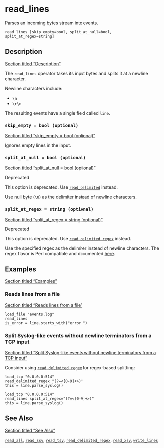 # read_lines

Parses an incoming bytes stream into events.

```tql
read_lines [skip_empty=bool, split_at_null=bool, split_at_regex=string]
```

## Description

[Section titled “Description”](#description)

The `read_lines` operator takes its input bytes and splits it at a newline character.

Newline characters include:

* `\n`
* `\r\n`

The resulting events have a single field called `line`.

### `skip_empty = bool (optional)`

[Section titled “skip\_empty = bool (optional)”](#skip_empty--bool-optional)

Ignores empty lines in the input.

### `split_at_null = bool (optional)`

[Section titled “split\_at\_null = bool (optional)”](#split_at_null--bool-optional)

Deprecated

This option is deprecated. Use [`read_delimited`](/reference/operators/read_delimited) instead.

Use null byte (`\0`) as the delimiter instead of newline characters.

### `split_at_regex = string (optional)`

[Section titled “split\_at\_regex = string (optional)”](#split_at_regex--string-optional)

Deprecated

This option is deprecated. Use [`read_delimited_regex`](/reference/operators/read_delimited_regex) instead.

Use the specified regex as the delimiter instead of newline characters. The regex flavor is Perl compatible and documented [here](https://www.boost.org/doc/libs/1_88_0/libs/regex/doc/html/boost_regex/syntax/perl_syntax.html).

## Examples

[Section titled “Examples”](#examples)

### Reads lines from a file

[Section titled “Reads lines from a file”](#reads-lines-from-a-file)

```tql
load_file "events.log"
read_lines
is_error = line.starts_with("error:")
```

### Split Syslog-like events without newline terminators from a TCP input

[Section titled “Split Syslog-like events without newline terminators from a TCP input”](#split-syslog-like-events-without-newline-terminators-from-a-tcp-input)

Consider using [`read_delimited_regex`](/reference/operators/read_delimited_regex) for regex-based splitting:

```tql
load_tcp "0.0.0.0:514"
read_delimited_regex "(?=<[0-9]+>)"
this = line.parse_syslog()
```

```tql
load_tcp "0.0.0.0:514"
read_lines split_at_regex="(?=<[0-9]+>)"
this = line.parse_syslog()
```

## See Also

[Section titled “See Also”](#see-also)

[`read_all`](/reference/operators/read_all), [`read_ssv`](/reference/operators/read_ssv), [`read_tsv`](/reference/operators/read_tsv), [`read_delimited_regex`](/reference/operators/read_delimited_regex), [`read_xsv`](/reference/operators/read_xsv), [`write_lines`](/reference/operators/write_lines)